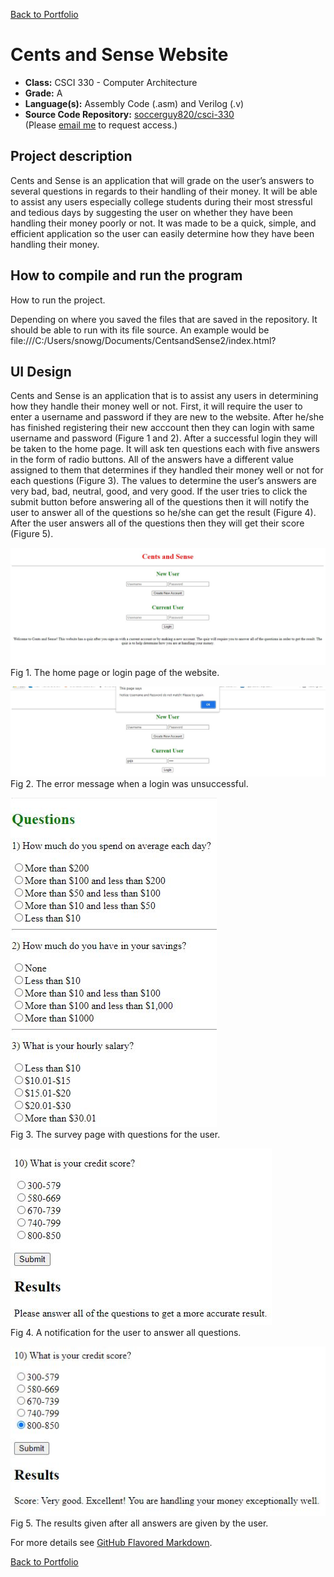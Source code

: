 [Back to Portfolio](./)

Cents and Sense Website
===============

-   **Class:** CSCI 330 - Computer Architecture
-   **Grade:** A
-   **Language(s):** Assembly Code (.asm) and Verilog (.v)
-   **Source Code Repository:** [soccerguy820/csci-330](https://github.com/soccerguy820/csci-330)  
    (Please [email me](mailto:pesnow@csustudent.net?subject=GitHub%20Access) to request access.)

## Project description

Cents and Sense is an application that will grade on the user’s answers to several questions in regards to their handling of their money. It will be able to assist any users especially college students during their most stressful and tedious days by suggesting the user on whether they have been handling their money poorly or not. It was made to be a quick, simple, and efficient application so the user can easily determine how they have been handling their money. 

## How to compile and run the program

How to run the project.

Depending on where you saved the files that are saved in the repository. It should be able to run with its file source. An example would be file:///C:/Users/snowg/Documents/CentsandSense2/index.html?

## UI Design

Cents and Sense is an application that is to assist any users in determining how they handle their money well or not. 
First, it will require the user to enter a username and password if they are new to the website. After he/she has finished registering their new acccount
then they can login with same username and password (Figure 1 and 2). After a successful login they will be taken to the home page.
It will ask ten questions each with five answers in the form of radio buttons. All of the answers have a different value assigned to them that determines 
if they handled their money well or not for each questions (Figure 3). The values to determine the user’s answers are very bad, bad, neutral, good, and very good.
If the user tries to click the submit button before answering all of the questions then it will notify the user to answer all of the questions so he/she can get the result (Figure 4).
After the user answers all of the questions then they will get their score (Figure 5).

![screenshot](images/HomePage.JPG)  
Fig 1. The home page or login page of the website.

![screenshot](images/FailedLogin.JPG)  
Fig 2. The error message when a login was unsuccessful.

![screenshot](images/Questions.JPG)  
Fig 3. The survey page with questions for the user.

![screenshot](images/Unsubmitted.JPG)  
Fig 4. A notification for the user to answer all questions.

![screenshot](images/Result.JPG)  
Fig 5. The results given after all answers are given by the user.


For more details see [GitHub Flavored Markdown](https://guides.github.com/features/mastering-markdown/).

[Back to Portfolio](./)
